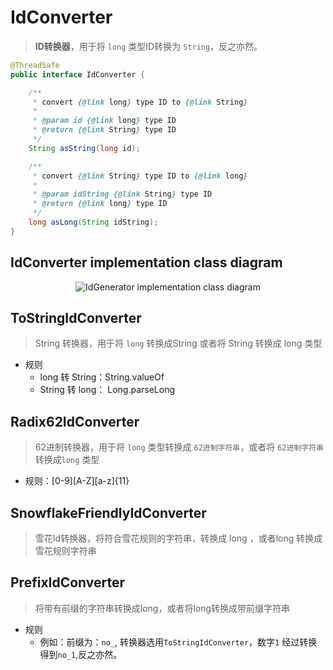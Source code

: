 # IdConverter
> **ID转换器**，用于将 `long` 类型ID转换为 `String`，反之亦然。

```java
@ThreadSafe
public interface IdConverter {

    /**
     * convert {@link long} type ID to {@link String}
     *
     * @param id {@link long} type ID
     * @return {@link String} type ID
     */
    String asString(long id);

    /**
     * convert {@link String} type ID to {@link long}
     *
     * @param idString {@link String} type ID
     * @return {@link long} type ID
     */
    long asLong(String idString);
}
```
## IdConverter implementation class diagram

<p align="center">
  <img :src="$withBase('/assets/design/IdConverter-impl-class.png')" alt="IdGenerator implementation class diagram"/>
</p>

## ToStringIdConverter
> String 转换器，用于将 `long` 转换成String 或者将 String 转换成 long 类型

- 规则
  - long 转 String：String.valueOf
  - String 转 long： Long.parseLong

## Radix62IdConverter
> 62进制转换器，用于将 `long` 类型转换成 `62进制字符串`，或者将 `62进制字符串` 转换成`long` 类型

- 规则：[0-9][A-Z][a-z]{11}

## SnowflakeFriendlyIdConverter
> 雪花Id转换器，将符合雪花规则的字符串，转换成 long ，或者long 转换成雪花规则字符串


## PrefixIdConverter
> 将带有前缀的字符串转换成long，或者将long转换成带前缀字符串

- 规则
  - 例如：前缀为：`no_`, 转换器选用`ToStringIdConverter`，数字`1` 经过转换得到`no_1`,反之亦然。
